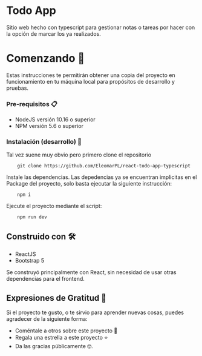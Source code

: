 
# Todo App

Sitio web hecho con typescript para gestionar notas o tareas por hacer con la opción de marcar los ya realizados.

# Comenzando 🚀

Estas instrucciones te permitirán obtener una copia del proyecto en funcionamiento en tu máquina local para propósitos de desarrollo y pruebas.

### Pre-requisitos 📋

- NodeJS versión 10.16 o superior
- NPM versión 5.6 o superior

### Instalación (desarrollo) 🔧

Tal vez suene muy obvio pero primero clone el repositorio

```
    git clone https://github.com/EleomarPL/react-todo-app-typescript
```

Instale las dependencias. Las depedencias ya se encuentran implicitas en el Package del proyecto, solo basta ejecutar la siguiente instrucción:

```
    npm i
```

Ejecute el proyecto mediante el script:

```
    npm run dev
```

## Construido con 🛠️

- ReactJS
- Bootstrap 5

Se construyó principalmente con React, sin necesidad de usar otras dependencias para el frontend.

## Expresiones de Gratitud 🎁

Si el proyecto te gusto, o te sirvio para aprender nuevas cosas, puedes agradecer de la siguiente forma:

- Coméntale a otros sobre este proyecto 📢
- Regala una estrella a este proyecto ⭐
- Da las gracias públicamente 🤓.